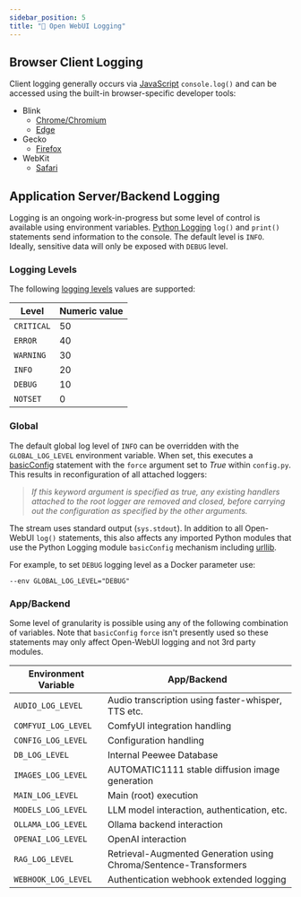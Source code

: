 ```yaml
---
sidebar_position: 5
title: "📜 Open WebUI Logging"
---
```


## Browser Client Logging ##

Client logging generally occurs via [JavaScript](https://developer.mozilla.org/en-US/docs/Web/API/console/log_static) `console.log()` and can be accessed using the built-in browser-specific developer tools:

* Blink
  * [Chrome/Chromium](https://developer.chrome.com/docs/devtools/)
  * [Edge](https://learn.microsoft.com/en-us/microsoft-edge/devtools-guide-chromium/overview)
* Gecko
  * [Firefox](https://firefox-source-docs.mozilla.org/devtools-user/)
* WebKit
  * [Safari](https://developer.apple.com/safari/tools/)

## Application Server/Backend Logging ##

Logging is an ongoing work-in-progress but some level of control is available using environment variables. [Python Logging](https://docs.python.org/3/howto/logging.html) `log()` and `print()` statements send information to the console. The default level is `INFO`. Ideally, sensitive data will only be exposed with `DEBUG` level.

### Logging Levels ###

The following [logging levels](https://docs.python.org/3/howto/logging.html#logging-levels) values are supported:

| Level      | Numeric value |
| ---------- | ------------- |
| `CRITICAL` | 50            |
| `ERROR`    | 40            |
| `WARNING`  | 30            |
| `INFO`     | 20            |
| `DEBUG`    | 10            |
| `NOTSET`   | 0             |

### Global ###

The default global log level of `INFO` can be overridden with the `GLOBAL_LOG_LEVEL` environment variable. When set, this executes a [basicConfig](https://docs.python.org/3/library/logging.html#logging.basicConfig) statement with the `force` argument set to *True* within `config.py`. This results in reconfiguration of all attached loggers:
> *If this keyword argument is specified as true, any existing handlers attached to the root logger are removed and closed, before carrying out the configuration as specified by the other arguments.*

The stream uses standard output (`sys.stdout`). In addition to all Open-WebUI `log()` statements, this also affects any imported Python modules that use the Python Logging module `basicConfig` mechanism including [urllib](https://docs.python.org/3/library/urllib.html).

For example, to set `DEBUG` logging level as a Docker parameter use:

```
--env GLOBAL_LOG_LEVEL="DEBUG"
```

### App/Backend ###

Some level of granularity is possible using any of the following combination of variables. Note that `basicConfig` `force` isn't presently used so these statements may only affect Open-WebUI logging and not 3rd party modules.

| Environment Variable | App/Backend                                                       |
| -------------------- | ----------------------------------------------------------------- |
| `AUDIO_LOG_LEVEL`    | Audio transcription using faster-whisper, TTS etc.                |
| `COMFYUI_LOG_LEVEL`  | ComfyUI integration handling                                      |
| `CONFIG_LOG_LEVEL`   | Configuration handling                                            |
| `DB_LOG_LEVEL`       | Internal Peewee Database                                          |
| `IMAGES_LOG_LEVEL`   | AUTOMATIC1111 stable diffusion image generation                   |
| `MAIN_LOG_LEVEL`     | Main (root) execution                                             |
| `MODELS_LOG_LEVEL`   | LLM model interaction, authentication, etc.                       |
| `OLLAMA_LOG_LEVEL`   | Ollama backend interaction                                        |
| `OPENAI_LOG_LEVEL`   | OpenAI interaction                                                |
| `RAG_LOG_LEVEL`      | Retrieval-Augmented Generation using Chroma/Sentence-Transformers |
| `WEBHOOK_LOG_LEVEL`  | Authentication webhook extended logging                           |
